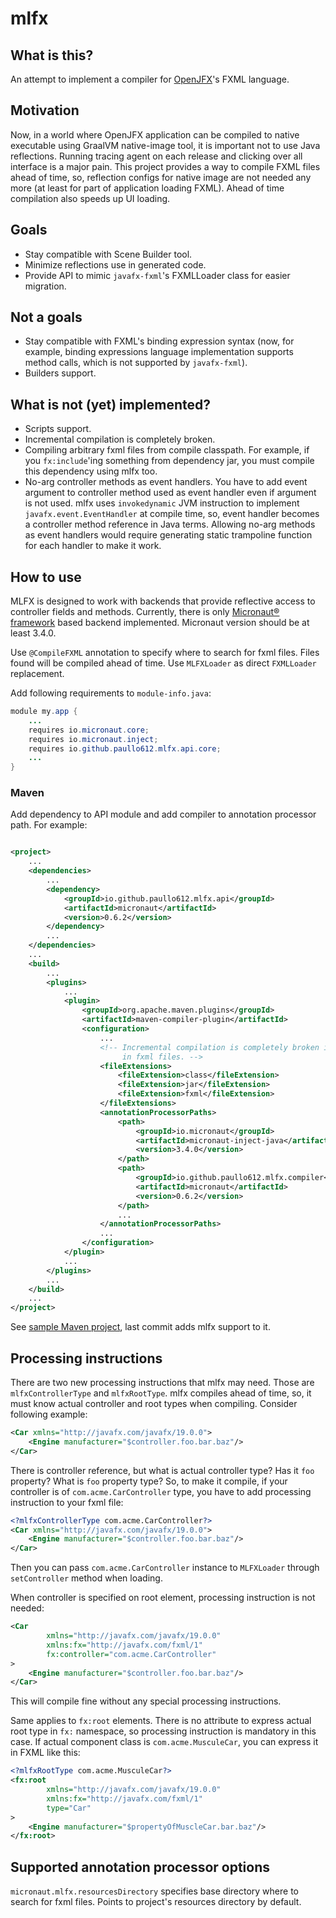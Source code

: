 # mlfx

## What is this?

An attempt to implement a compiler for [OpenJFX](https://openjfx.io/)'s FXML language.

## Motivation

Now, in a world where OpenJFX application can be compiled to native executable using GraalVM 
native-image tool, it is important not to use Java reflections. Running tracing agent on each release and clicking over
all interface is a major pain. This project provides a way to compile FXML files ahead of time, so, reflection configs
for native image are not needed any more (at least for part of application loading FXML). Ahead of time compilation also
speeds up UI loading.

## Goals

* Stay compatible with Scene Builder tool.
* Minimize reflections use in generated code.
* Provide API to mimic `javafx-fxml`'s FXMLLoader class for easier migration.

## Not a goals

* Stay compatible with FXML's binding expression syntax (now, for example, binding expressions language implementation 
supports method calls, which is not supported by `javafx-fxml`).
* Builders support.

## What is not (yet) implemented?

* Scripts support.
* Incremental compilation is completely broken.
* Compiling arbitrary fxml files from compile classpath. For example, if you `fx:include`'ing something from dependency 
jar, you must compile this dependency using mlfx too.
* No-arg controller methods as event handlers. You have to add event argument to controller method used as event handler
even if argument is not used. mlfx uses `invokedynamic` JVM instruction to implement `javafx.event.EventHandler` at
compile time, so, event handler becomes a controller method reference in Java terms. Allowing no-arg methods as event
handlers would require generating static trampoline function for each handler to make it work.

## How to use

MLFX is designed to work with backends that provide reflective access to controller fields and methods. Currently, there
is only [Micronaut® framework](https://micronaut.io/) based backend implemented. Micronaut version should be at least
3.4.0.

Use `@CompileFXML` annotation to specify where to search for fxml files. Files found will be compiled ahead of time. Use
`MLFXLoader` as direct `FXMLLoader` replacement.

Add following requirements to `module-info.java`:
```java
module my.app {
    ...
    requires io.micronaut.core;
    requires io.micronaut.inject;
    requires io.github.paullo612.mlfx.api.core;
    ...
}
```

### Maven
Add dependency to API module and add compiler to annotation processor path. For example:

```xml

<project>
    ...
    <dependencies>
        ...
        <dependency>
            <groupId>io.github.paullo612.mlfx.api</groupId>
            <artifactId>micronaut</artifactId>
            <version>0.6.2</version>
        </dependency>
        ...
    </dependencies>
    ...
    <build>
        ...
        <plugins>
            ...
            <plugin>
                <groupId>org.apache.maven.plugins</groupId>
                <artifactId>maven-compiler-plugin</artifactId>
                <configuration>
                    ...
                    <!-- Incremental compilation is completely broken in mlfx, so, recompile whole module on any change 
                         in fxml files. -->
                    <fileExtensions>
                        <fileExtension>class</fileExtension>
                        <fileExtension>jar</fileExtension>
                        <fileExtension>fxml</fileExtension>
                    </fileExtensions>
                    <annotationProcessorPaths>
                        <path>
                            <groupId>io.micronaut</groupId>
                            <artifactId>micronaut-inject-java</artifactId>
                            <version>3.4.0</version>
                        </path>
                        <path>
                            <groupId>io.github.paullo612.mlfx.compiler</groupId>
                            <artifactId>micronaut</artifactId>
                            <version>0.6.2</version>
                        </path>
                        ...
                    </annotationProcessorPaths>
                    ...
                </configuration>
            </plugin>
            ...
        </plugins>
        ...
    </build>
    ...
</project>

```
See [sample Maven project](https://github.com/Paullo612/mlfx-sample), last commit adds mlfx support to it.

## Processing instructions

There are two new processing instructions that mlfx may need. Those are `mlfxControllerType` and `mlfxRootType`. mlfx
compiles ahead of time, so, it must know actual controller and root types when compiling. Consider following example:
```xml
<Car xmlns="http://javafx.com/javafx/19.0.0">
    <Engine manufacturer="$controller.foo.bar.baz"/>
</Car>
```
There is controller reference, but what is actual controller type? Has it `foo` property? What is `foo` property type?
So, to make it compile, if your controller is of `com.acme.CarController` type, you have to add processing instruction
to your fxml file:
```xml
<?mlfxControllerType com.acme.CarController?>
<Car xmlns="http://javafx.com/javafx/19.0.0">
    <Engine manufacturer="$controller.foo.bar.baz"/>
</Car>
```
Then you can pass `com.acme.CarController` instance to `MLFXLoader` through `setController` method when loading.

When controller is specified on root element, processing instruction is not needed:
```xml
<Car 
        xmlns="http://javafx.com/javafx/19.0.0" 
        xmlns:fx="http://javafx.com/fxml/1"
        fx:controller="com.acme.CarController"
>
    <Engine manufacturer="$controller.foo.bar.baz"/>
</Car>
```
This will compile fine without any special processing instructions.

Same applies to `fx:root` elements. There is no attribute to express actual root type in `fx:` namespace, so processing
instruction is mandatory in this case. If actual component class is `com.acme.MusculeCar`, you can express it in FXML
like this:
```xml
<?mlfxRootType com.acme.MusculeCar?>
<fx:root 
        xmlns="http://javafx.com/javafx/19.0.0" 
        xmlns:fx="http://javafx.com/fxml/1"
        type="Car"
>
    <Engine manufacturer="$propertyOfMuscleCar.bar.baz"/>
</fx:root>
```

## Supported annotation processor options

`micronaut.mlfx.resourcesDirectory` specifies base directory where to search for fxml files. Points to project's
resources directory by default. 
